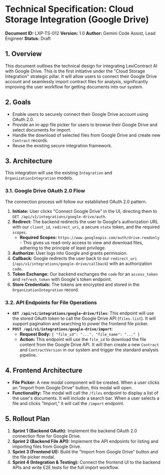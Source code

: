 # Technical Specification: Cloud Storage Integration (Google Drive)

**Document ID:** LXP-TS-012
**Version:** 1.0
**Author:** Gemini Code Assist, Lead Engineer
**Status:** Draft

## 1. Overview

This document outlines the technical design for integrating LexiContract AI with Google Drive. This is the first initiative under the "Cloud Storage Integration" strategic pillar. It will allow users to connect their Google Drive account and seamlessly import contract files for analysis, significantly improving the user workflow for getting documents into our system.

## 2. Goals

*   Enable users to securely connect their Google Drive account using OAuth 2.0.
*   Provide an in-app file picker for users to browse their Google Drive and select documents for import.
*   Handle the download of selected files from Google Drive and create new `Contract` records.
*   Reuse the existing secure integration framework.

## 3. Architecture

This integration will use the existing `Integration` and `OrganizationIntegration` models.

### 3.1. Google Drive OAuth 2.0 Flow

The connection process will follow our established OAuth 2.0 pattern.

1.  **Initiate:** User clicks "Connect Google Drive" in the UI, directing them to `GET /api/v1/integrations/google-drive/auth`.
2.  **Redirect:** The backend redirects the user to Google's authorization URL with our `client_id`, `redirect_uri`, a secure `state` token, and the required `scopes`.
    *   **Required Scopes:** `https://www.googleapis.com/auth/drive.readonly` - This gives us read-only access to view and download files, adhering to the principle of least privilege.
3.  **Authorize:** User logs into Google and grants permission.
4.  **Callback:** Google redirects the user back to our `redirect_uri` (`/api/v1/integrations/google-drive/callback`) with an authorization `code`.
5.  **Token Exchange:** Our backend exchanges the `code` for an `access_token` and `refresh_token` with Google's token endpoint.
6.  **Store Credentials:** The tokens are encrypted and stored in the `OrganizationIntegration` record.

### 3.2. API Endpoints for File Operations

*   **`GET /api/v1/integrations/google-drive/files`**: This endpoint will use the stored OAuth token to call the Google Drive API (`files.list`). It will support pagination and searching to power the frontend file picker.
*   **`POST /api/v1/integrations/google-drive/import`**:
    *   **Request Body:** `{ "file_id": "...", "file_name": "..." }`
    *   **Action:** This endpoint will use the `file_id` to download the file content from the Google Drive API. It will then create a new `Contract` and `ContractVersion` in our system and trigger the standard analysis pipeline.

## 4. Frontend Architecture

*   **File Picker:** A new modal component will be created. When a user clicks an "Import from Google Drive" button, this modal will open.
*   **Functionality:** The modal will call the `/files` endpoint to display a list of the user's documents. It will include a search bar. When a user selects a file and clicks "Import," it will call the `/import` endpoint.

## 5. Rollout Plan

1.  **Sprint 1 (Backend OAuth):** Implement the backend OAuth 2.0 connection flow for Google Drive.
2.  **Sprint 2 (Backend File API):** Implement the API endpoints for listing and importing files from Google Drive.
3.  **Sprint 3 (Frontend UI):** Build the "Import from Google Drive" button and the file picker modal.
4.  **Sprint 4 (Integration & Testing):** Connect the frontend UI to the backend APIs and write E2E tests for the full import workflow.